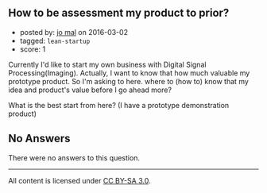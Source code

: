 ## How to be assessment my product to prior?

- posted by: [jo mal](https://stackexchange.com/users/7957247/jo-mal) on 2016-03-02
- tagged: `lean-startup`
- score: 1

Currently I'd like to start my own business with Digital Signal Processing(Imaging).
Actually, I want to know that how much valuable my prototype product.
So I'm asking to here. 
where to (how to) know that my idea and product's value before I go ahead more?

What is the best start from here?  (I have a prototype demonstration product)



## No Answers

There were no answers to this question.


---

All content is licensed under [CC BY-SA 3.0](https://creativecommons.org/licenses/by-sa/3.0/).

